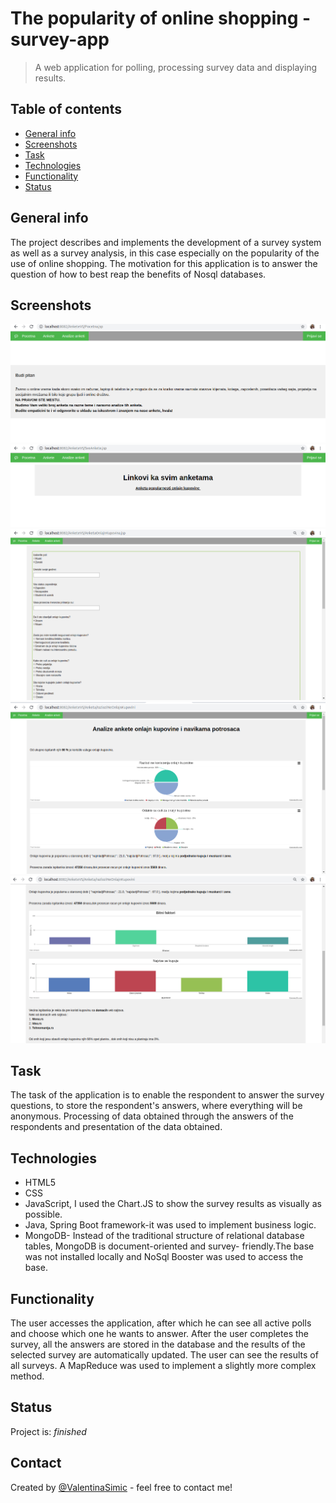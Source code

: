 # The popularity of online shopping - survey-app
> A web application for polling, processing survey data and displaying results.

## Table of contents
* [General info](#general-info)
* [Screenshots](#screenshots)
* [Task](#task)
* [Technologies](#technologies)
* [Functionality](#functionality)
* [Status](#status)



## General info
The project describes and implements the development of a survey system as well as a survey analysis, in this case especially on the popularity of the use of online shopping.
The motivation for this application is to answer the question of how to best reap the benefits of Nosql databases.

## Screenshots
![Example screenshot](./screenshots/1.jpg) 
![Example screenshot](./screenshots/2.jpg) 
![Example screenshot](./screenshots/3.jpg) 
![Example screenshot](./screenshots/4.jpg) 
![Example screenshot](./screenshots/5.jpg) 

## Task
The task of the application is to enable the respondent to answer the survey questions, to store the respondent's answers, where everything will be anonymous. Processing of data obtained through the answers of the respondents and presentation of the data obtained.

## Technologies
* HTML5
* CSS
* JavaScript, I used the Chart.JS to show the survey results as visually as possible.
* Java, Spring Boot framework-it was used to implement business logic.
* MongoDB- Instead of the traditional structure of relational database tables, MongoDB is document-oriented and survey-         friendly.The base was not installed locally and NoSql Booster was used to access the base.


## Functionality
The user accesses the application, after which he can see all active polls and choose which one he wants to answer. After the user completes the survey, all the answers are stored in the database and the results of the selected survey are automatically updated. The user can see the results of all surveys.
A MapReduce was used to implement a slightly more complex method.

## Status
Project is: _finished_

## Contact
Created by [@ValentinaSimic](https://github.com/ValentinaSimic) - feel free to contact me!



